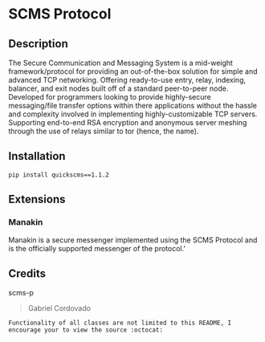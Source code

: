 # SCMS Protocol

## Description

The Secure Communication and Messaging System is a mid-weight framework/protocol for providing an out-of-the-box solution for simple and advanced TCP networking. Offering ready-to-use entry, relay, 
indexing, balancer, and exit nodes built off of a standard peer-to-peer node. Developed for programmers looking to provide highly-secure 
messaging/file transfer options within there applications without the hassle and complexity involved in implementing highly-customizable 
TCP servers. Supporting end-to-end RSA encryption and anonymous server meshing through the use of relays similar to tor (hence, the name).

## Installation

	pip install quickscms==1.1.2
	
## Extensions

### Manakin
Manakin is a secure messenger implemented using the SCMS Protocol and is the officially supported messenger of the protocol.'

## Credits

scms-p
> Gabriel Cordovado

	Functionality of all classes are not limited to this README, I encourage your to view the source :octocat:
